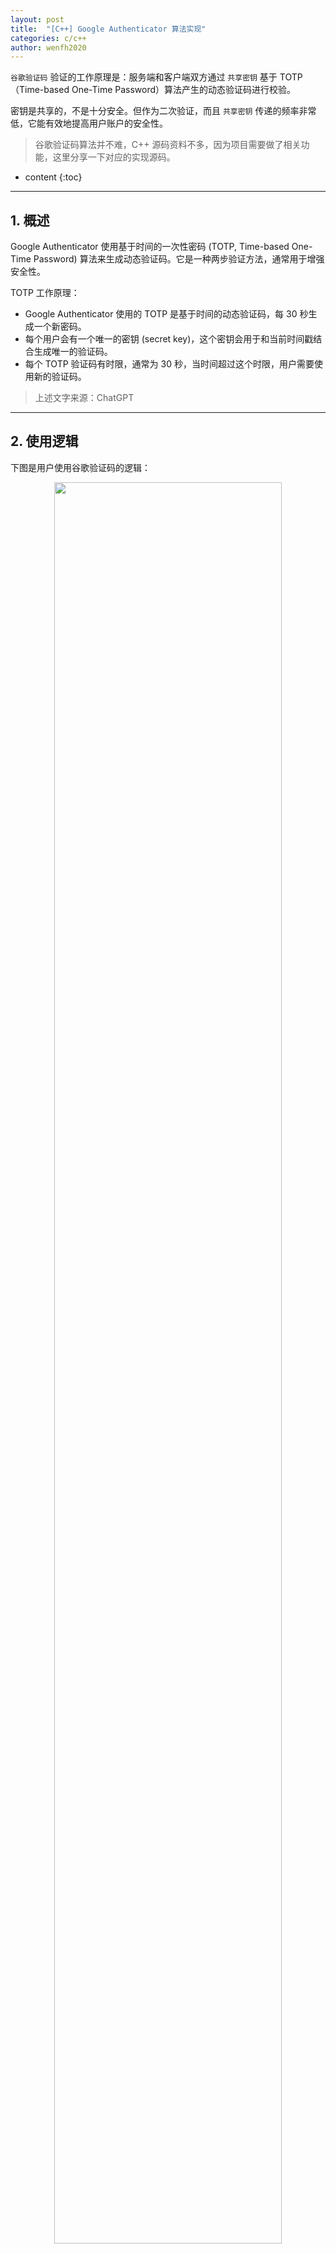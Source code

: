 ```yaml
---
layout: post
title:  "[C++] Google Authenticator 算法实现"
categories: c/c++
author: wenfh2020
---
```


`谷歌验证码` 验证的工作原理是：服务端和客户端双方通过 `共享密钥` 基于 TOTP（Time-based One-Time Password）算法产生的动态验证码进行校验。

密钥是共享的，不是十分安全。但作为二次验证，而且 `共享密钥` 传递的频率非常低，它能有效地提高用户账户的安全性。

> 谷歌验证码算法并不难，C++ 源码资料不多，因为项目需要做了相关功能，这里分享一下对应的实现源码。



* content
{:toc}

---

## 1. 概述

Google Authenticator 使用基于时间的一次性密码 (TOTP, Time-based One-Time Password) 算法来生成动态验证码。它是一种两步验证方法，通常用于增强安全性。

TOTP 工作原理：

* Google Authenticator 使用的 TOTP 是基于时间的动态验证码，每 30 秒生成一个新密码。
* 每个用户会有一个唯一的密钥 (secret key)，这个密钥会用于和当前时间戳结合生成唯一的验证码。
* 每个 TOTP 验证码有时限，通常为 30 秒，当时间超过这个时限，用户需要使用新的验证码。

> 上述文字来源：ChatGPT

---

## 2. 使用逻辑

下图是用户使用谷歌验证码的逻辑：

<div align=center><img src="/images/2024/2024-10-16-08-49-06.png" width="85%" data-action="zoom"></div>

---

## 3. 源码

详细源码请参考 [GitHub](https://github.com/wenfh2020/GoogleAuthenticator)。

### 3.1 接口

```cpp
class GoogleAuthenticator {
public:
    GoogleAuthenticator() {}
    // 生成随机密钥
    std::string GenerateSecret();
    // 设置密钥
    void SetSecret(const std::string& s, bool bNeedEndcode=true);
    // 获取密钥
    std::string GetSecret() const { return m_secret; }
    // 生成验证码
    std::string GenerateCodeForTimeSlice(long timeSlice);
    // 验证验证码（discrepancy 允许误差步长个数）
    bool ValidateCode(const std::string &inputCode, int discrepancy=1, long curTimeSlice=0);
    // 生成二维码 URL
    std::string GetQRCodeURL(const std::string& account, const std::string &title,
        int width = 200, int height = 200, const std::string &level = "M") const;
};
```

---

### 3.2 TOTP 算法

* 生成验证码。通过密钥，基于（本地当前）时间戳生成动态验证码。

```cpp
// 生成验证码
std::string GoogleAuthenticator::GenerateCodeForTimeSlice(long timeSlice) {
    // 30 秒为一个时间步，kTimePeriod 是定义的时间段常量（通常为30秒）
    // 将传入的时间戳除以时间段，得到当前时间步
    long timestamp = timeSlice / kTimePeriod; 

    // 为 Base32 编码的密钥添加填充
    // 将原始密钥进行 Base32 填充，以便进行解码
    auto paddedSecret = AddBase32Padding(m_secret); 

    std::string key;
    // 创建一个字符串以存储解码后的密钥
    // 将填充后的 Base32 密钥解码成字节
    Base32Decode(paddedSecret, key); 

    // 确保计数器以大端序处理
    // 创建一个 8 字节的缓冲区以存储计数器
    unsigned char buf[8];
    // 将时间步编码为大端序的字节流
    EncodeCounterBigEndian(timestamp, buf);

    // 使用 HMAC-SHA1 生成哈希值
    // 使用解码后的密钥和编码的时间戳生成 HMAC-SHA1 哈希
    auto hmacResult = HmacSha1(key, std::string((char*)buf, 8));

    // 动态截断算法 (Dynamic Truncation)
    // 从 HMAC 结果的最后一个字节获取偏移量（最后一个字节的低 4 位）

    // 计算偏移量以确定截取位置
    int offset = hmacResult[hmacResult.size() - 1] & 0x0F;
    // 将 HMAC 中的 4 字节转换为二进制数字
    int binary = ((hmacResult[offset] & 0x7F) << 24) | // 取出偏移量位置的字节并左移
                 ((hmacResult[offset + 1] & 0xFF) << 16) | // 取下一个字节
                 ((hmacResult[offset + 2] & 0xFF) << 8) |  // 取下一个字节
                 (hmacResult[offset + 3] & 0xFF); // 取下一个字节

    // 生成 6 位 OTP
    // 使用取模运算生成 6 位的验证码（范围为 0 到 999999）
    int code = binary % 1000000;

    // 返回填充为 6 位的字符串
    // 创建一个字符串流用于格式化输出
    std::ostringstream oss;
    // 将验证码格式化为 6 位，不足的用 0 填充
    oss << std::setw(6) << std::setfill('0') << code;
    // 返回生成的验证码字符串
    return oss.str();
}
```

* 验证验证码。

```cpp
// 校验验证码是否正确
bool GoogleAuthenticator::ValidateCode(const std::string &inputCode,
    int discrepancy, long curTimeSlice) {
    if (inputCode.length() != 6) {
        return false;
    }

    if (curTimeSlice == 0) {
        curTimeSlice = time(nullptr);
    }

    // 遍历时间漂移范围内的时间片 (-discrepancy 到 +discrepancy)
    for (int i = -discrepancy; i <= discrepancy; ++i) {
        // 使用带有时间片偏移量的时间戳生成验证码
        long timeSlice = curTimeSlice + i * kTimePeriod;
        auto generatedCode = GenerateCodeForTimeSlice(timeSlice);

        // 如果生成的验证码与输入验证码匹配，返回 true
        if (generatedCode == inputCode) {
            return true;
        }
    }

    // 如果在漂移范围内没有找到匹配的验证码，返回 false
    return false;
}
```

---

### 3.3. 测试

* 源码。

```cpp
// g++ -std=c++17 -o t main.cpp GoogleAuthenticator.cpp -lssl -lcrypto && ./t
int main() {
    GoogleAuthenticator ga;

    // 生成随机密钥
    auto secret = ga.GenerateSecret();
    // 设置固定密钥
    // auto secret = "5TE7J7TN4LJGMWPXCXD5CFAKDJJPQT3L";
    ga.SetSecret(secret);
    std::cout << "Old Secret: " << secret << std::endl
              << "New Secret: " << ga.GetSecret() << std::endl;

    // 生成二维码 URL
    auto title = "example";
    auto account = "test";
    auto qrCodeURL = ga.GetQRCodeURL(account, title);

    std::cout << "Title: " << title << std::endl;
    std::cout << "Account: " << account << std::endl;
    std::cout << "QR code url: " << qrCodeURL << std::endl;

    // 生成验证码
    auto code = ga.GenerateCodeForTimeSlice(time(nullptr));
    std::cout << GetNowTime() << ", Current code: " << code << std::endl;

    // 校验验证码
    bool isValid = ga.ValidateCode(code);
    std::cout << (isValid ? "Check code ok!" : "Check code fail!") << std::endl;
    
    int i = 0;
    while (++i <= 30) {
        code = ga.GenerateCodeForTimeSlice(time(nullptr));
        std::cout << GetNowTime() << ", Current code: " << code << std::endl;
        std::this_thread::sleep_for(std::chrono::seconds(1));
    }

    // 校验验证码（测试时间误差）
    std::cout << "Input code to check:" << std::endl;
    std::cin >> code;
    isValid = ga.ValidateCode(code);
    std::cout << GetNowTime() << ", "
              << (isValid ? "Check code ok!" : "Check code fail!")
              << std::endl;
    return 0;
}
```

* 结果。

```shell
# 随机密钥
Old Secret: FLTEWDAQDMTQI2HX3XC5MDTPDULJRT6Z
# 经过 Base32 编码的密钥
New Secret: IZGFIRKXIRAVCRCNKRIUSMSILAZVQQZVJVCFIUCEKVGEUUSUGZNA
# 密钥相关属性信息
Title: example
Account: test
# 生成第三方的二维码图片链接
QR code url: https://api.qrserver.com/v1/create-qr-code/?data=otpauth%3A%2F%2Ftotp%2Ftest%3Fsecret%3DIZGFIRKXIRAVCRCNKRIUSMSILAZVQQZVJVCFIUCEKVGEUUSUGZNA%26issuer%3Dexample&size=200x200&ecc=M
# 校验验证码正确
2024-10-15 17:03:44, Current code: 874228
Check code ok!
# 算法根据本地时间 30 秒时间内刷新一次验证码
2024-10-15 17:03:44, Current code: 874228
2024-10-15 17:03:45, Current code: 874228
...
2024-10-15 17:03:58, Current code: 874228
2024-10-15 17:03:59, Current code: 874228
2024-10-15 17:04:00, Current code: 168064
2024-10-15 17:04:01, Current code: 168064
...
2024-10-15 17:04:11, Current code: 168064
2024-10-15 17:04:12, Current code: 168064
2024-10-15 17:04:13, Current code: 168064
# 验证码验证可以根据本地时间容错。
Input code to check:
168064
2024-10-15 17:04:19, Check code ok!
```



